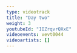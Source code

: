 ```yaml
---
type: videotrack
title: "Day two"
weight: 3
youtubeId: "IIZrqvrQXxE"
videoevents: vevt0044
videoartists: []
---
```

